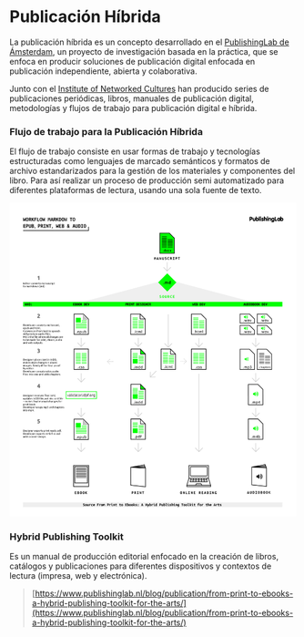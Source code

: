 # Publicación Híbrida

La publicación híbrida es un concepto desarrollado en el [PublishingLab de Ámsterdam](https://www.publishinglab.nl/), un proyecto de investigación basada en la práctica, que se enfoca en producir soluciones de publicación digital enfocada en publicación independiente, abierta y colaborativa.

Junto con el [Institute of Networked Cultures](https://networkcultures.org/) han producido series de publicaciones periódicas, libros, manuales de publicación digital, metodologías y flujos de trabajo para publicación digital e híbrida.

### Flujo de trabajo para la Publicación Híbrida

El flujo de trabajo consiste en usar formas de trabajo y tecnologías estructuradas como lenguajes de marcado semánticos y formatos de archivo estandarizados para la gestión de los materiales y componentes del libro.  Para así realizar un proceso de producción semi automatizado para diferentes plataformas de lectura, usando una sola fuente de texto.

![](../.gitbook/assets/07_workflowmarkdownprintepubaudio-01.png)

### Hybrid Publishing Toolkit

Es un manual de producción editorial enfocado en la creación de libros, catálogos y publicaciones para diferentes dispositivos y contextos de lectura \(impresa, web y electrónica\).

> [https://www.publishinglab.nl/blog/publication/from-print-to-ebooks-a-hybrid-publishing-toolkit-for-the-arts/](https://www.publishinglab.nl/blog/publication/from-print-to-ebooks-a-hybrid-publishing-toolkit-for-the-arts/)





